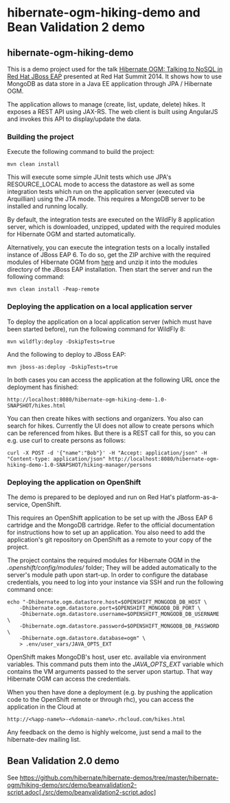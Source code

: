 # hibernate-ogm-hiking-demo and Bean Validation 2 demo

## hibernate-ogm-hiking-demo

This is a demo project used for the talk [Hibernate OGM: Talking to NoSQL in Red Hat JBoss EAP](http://www.redhat.com/summit/sessions/index.html#274) presented at Red Hat Summit 2014. It shows how to use MongoDB as data store in a Java EE application through JPA / Hibernate OGM.

The application allows to manage (create, list, update, delete) hikes. It exposes a REST API using JAX-RS. The web client is built using AngularJS and invokes this API to display/update the data.

### Building the project

Execute the following command to build the project:

    mvn clean install

This will execute some simple JUnit tests which use JPA's RESOURCE_LOCAL mode to access the datastore as well as some integration tests which run on the application server (executed via Arquillian) using the JTA mode. This requires a MongoDB server to be installed and running locally.

By default, the integration tests are executed on the WildFly 8 application server, which is downloaded, unzipped, updated with the required modules for Hibernate OGM and started automatically.

Alternatively, you can execute the integration tests on a locally installed instance of JBoss EAP 6. To do so, get the ZIP archive with the required modules of Hibernate OGM from [here](https://repository.jboss.org/nexus/content/groups/public/org/hibernate/ogm/hibernate-ogm-modules-eap6/) and unzip it into the modules directory of the JBoss EAP installation. Then start the server and run the following command:

    mvn clean install -Peap-remote

### Deploying the application on a local application server

To deploy the application on a local application server (which must have been started before), run the following command for WildFly 8:

    mvn wildfly:deploy -DskipTests=true

And the following to deploy to JBoss EAP:

    mvn jboss-as:deploy -DskipTests=true

In both cases you can access the application at the following URL once the deployment has finished:

    http://localhost:8080/hibernate-ogm-hiking-demo-1.0-SNAPSHOT/hikes.html

You can then create hikes with sections and organizers. You also can search for hikes. Currently the UI does not allow to create persons which can be referenced from hikes. But there is a REST call for this, so you can e.g. use curl to create persons as follows:

    curl -X POST -d '{"name":"Bob"}' -H "Accept: application/json" -H "Content-type: application/json" http://localhost:8080/hibernate-ogm-hiking-demo-1.0-SNAPSHOT/hiking-manager/persons

### Deploying the application on OpenShift

The demo is prepared to be deployed and run on Red Hat's platform-as-a-service, OpenShift.

This requires an OpenShift application to be set up with the JBoss EAP 6 cartridge and the MongoDB cartridge. Refer to the official documentation for instructions how to set up an application. You also need to add the application's git repository on OpenShift as a remote to your copy of the project.

The project contains the required modules for Hibernate OGM in the _.openshift/config/modules/_ folder; They will be added automatically to the server's module path upon start-up. In order to configure the database credentials, you need to log into your instance via SSH and run the following command once:

    echo "-Dhibernate.ogm.datastore.host=$OPENSHIFT_MONGODB_DB_HOST \
        -Dhibernate.ogm.datastore.port=$OPENSHIFT_MONGODB_DB_PORT \
        -Dhibernate.ogm.datastore.username=$OPENSHIFT_MONGODB_DB_USERNAME \
        -Dhibernate.ogm.datastore.password=$OPENSHIFT_MONGODB_DB_PASSWORD \
        -Dhibernate.ogm.datastore.database=ogm" \
        > .env/user_vars/JAVA_OPTS_EXT

OpenShift makes MongoDB's host, user etc. available via environment variables. This command puts them into the _JAVA\_OPTS\_EXT_ variable which contains the VM arguments passed to the server upon startup. That way Hibernate OGM can access the credentials.

When you then have done a deployment (e.g. by pushing the application code to the OpenShift remote or through rhc), you can access the application in the Cloud at

    http://<%app-name%>-<%domain-name%>.rhcloud.com/hikes.html
    
Any feedback on the demo is highly welcome, just send a mail to the hibernate-dev mailing list.

## Bean Validation 2.0 demo

See https://github.com/hibernate/hibernate-demos/tree/master/hibernate-ogm/hiking-demo/src/demo/beanvalidation2-script.adoc[./src/demo/beanvalidation2-script.adoc]

